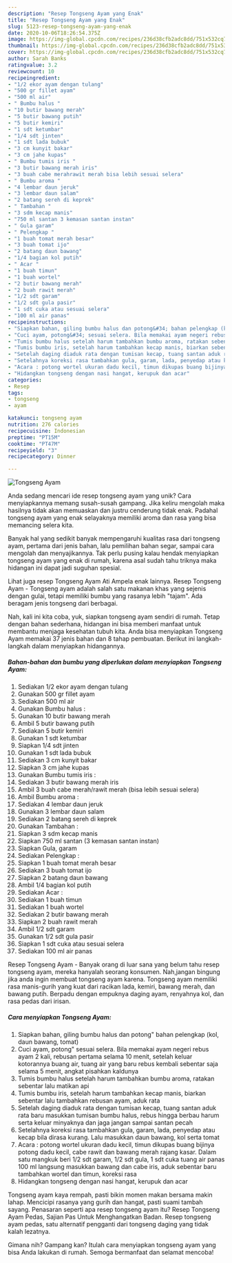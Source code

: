 ```yaml
---
description: "Resep Tongseng Ayam yang Enak"
title: "Resep Tongseng Ayam yang Enak"
slug: 5123-resep-tongseng-ayam-yang-enak
date: 2020-10-06T18:26:54.375Z
image: https://img-global.cpcdn.com/recipes/236d38cfb2adc8dd/751x532cq70/tongseng-ayam-foto-resep-utama.jpg
thumbnail: https://img-global.cpcdn.com/recipes/236d38cfb2adc8dd/751x532cq70/tongseng-ayam-foto-resep-utama.jpg
cover: https://img-global.cpcdn.com/recipes/236d38cfb2adc8dd/751x532cq70/tongseng-ayam-foto-resep-utama.jpg
author: Sarah Banks
ratingvalue: 3.2
reviewcount: 10
recipeingredient:
- "1/2 ekor ayam dengan tulang"
- "500 gr fillet ayam"
- "500 ml air"
- " Bumbu halus "
- "10 butir bawang merah"
- "5 butir bawang putih"
- "5 butir kemiri"
- "1 sdt ketumbar"
- "1/4 sdt jinten"
- "1 sdt lada bubuk"
- "3 cm kunyit bakar"
- "3 cm jahe kupas"
- " Bumbu tumis iris "
- "3 butir bawang merah iris"
- "3 buah cabe merahrawit merah bisa lebih sesuai selera"
- " Bumbu aroma "
- "4 lembar daun jeruk"
- "3 lembar daun salam"
- "2 batang sereh di keprek"
- " Tambahan "
- "3 sdm kecap manis"
- "750 ml santan 3 kemasan santan instan"
- " Gula garam"
- " Pelengkap "
- "1 buah tomat merah besar"
- "3 buah tomat ijo"
- "2 batang daun bawang"
- "1/4 bagian kol putih"
- " Acar "
- "1 buah timun"
- "1 buah wortel"
- "2 butir bawang merah"
- "2 buah rawit merah"
- "1/2 sdt garam"
- "1/2 sdt gula pasir"
- "1 sdt cuka atau sesuai selera"
- "100 ml air panas"
recipeinstructions:
- "Siapkan bahan, giling bumbu halus dan potong&#34; bahan pelengkap (kol, daun bawang, tomat)"
- "Cuci ayam, potong&#34; sesuai selera. Bila memakai ayam negeri rebus ayam 2 kali, rebusan pertama selama 10 menit, setelah keluar kotorannya buang air, tuang air yang baru rebus kembali sebentar saja selama 5 menit, angkat pisahkan kaldunya"
- "Tumis bumbu halus setelah harum tambahkan bumbu aroma, ratakan sebentar lalu matikan api"
- "Tumis bumbu iris, setelah harum tambahkan kecap manis, biarkan sebentar lalu tambahkan rebusan ayam, aduk rata"
- "Setelah daging diaduk rata dengan tumisan kecap, tuang santan aduk rata baru masukkan tumisan bumbu halus, rebus hingga berbau harum serta keluar minyaknya dan jaga jangan sampai santan pecah"
- "Setelahnya koreksi rasa tambahkan gula, garam, lada, penyedap atau kecap bila dirasa kurang. Lalu masukkan daun bawang, kol serta tomat"
- "Acara : potong wortel ukuran dadu kecil, timun dikupas buang bijinya potong dadu kecil, cabe rawit dan bawang merah rajang kasar. Dalam satu mangkuk beri 1/2 sdt garam, 1/2 sdt gula, 1 sdt cuka tuang air panas 100 ml langsung masukkan bawang dan cabe iris, aduk sebentar baru tambahkan wortel dan timun, koreksi rasa"
- "Hidangkan tongseng dengan nasi hangat, kerupuk dan acar"
categories:
- Resep
tags:
- tongseng
- ayam

katakunci: tongseng ayam 
nutrition: 276 calories
recipecuisine: Indonesian
preptime: "PT15M"
cooktime: "PT47M"
recipeyield: "3"
recipecategory: Dinner

---
```



![Tongseng Ayam](https://img-global.cpcdn.com/recipes/236d38cfb2adc8dd/751x532cq70/tongseng-ayam-foto-resep-utama.jpg)

Anda sedang mencari ide resep tongseng ayam yang unik? Cara menyiapkannya memang susah-susah gampang. Jika keliru mengolah maka hasilnya tidak akan memuaskan dan justru cenderung tidak enak. Padahal tongseng ayam yang enak selayaknya memiliki aroma dan rasa yang bisa memancing selera kita.

Banyak hal yang sedikit banyak mempengaruhi kualitas rasa dari tongseng ayam, pertama dari jenis bahan, lalu pemilihan bahan segar, sampai cara mengolah dan menyajikannya. Tak perlu pusing kalau hendak menyiapkan tongseng ayam yang enak di rumah, karena asal sudah tahu triknya maka hidangan ini dapat jadi suguhan spesial.

Lihat juga resep Tongseng Ayam Ati Ampela enak lainnya. Resep Tongseng Ayam - Tongseng ayam adalah salah satu makanan khas yang sejenis dengan gulai, tetapi memiliki bumbu yang rasanya lebih &#34;tajam&#34;. Ada beragam jenis tongseng dari berbagai.


Nah, kali ini kita coba, yuk, siapkan tongseng ayam sendiri di rumah. Tetap dengan bahan sederhana, hidangan ini bisa memberi manfaat untuk membantu menjaga kesehatan tubuh kita. Anda bisa menyiapkan Tongseng Ayam memakai 37 jenis bahan dan 8 tahap pembuatan. Berikut ini langkah-langkah dalam menyiapkan hidangannya.

<!--inarticleads1-->

##### Bahan-bahan dan bumbu yang diperlukan dalam menyiapkan Tongseng Ayam:

1. Sediakan 1/2 ekor ayam dengan tulang
1. Gunakan 500 gr fillet ayam
1. Sediakan 500 ml air
1. Gunakan  Bumbu halus :
1. Gunakan 10 butir bawang merah
1. Ambil 5 butir bawang putih
1. Sediakan 5 butir kemiri
1. Gunakan 1 sdt ketumbar
1. Siapkan 1/4 sdt jinten
1. Gunakan 1 sdt lada bubuk
1. Sediakan 3 cm kunyit bakar
1. Siapkan 3 cm jahe kupas
1. Gunakan  Bumbu tumis iris :
1. Sediakan 3 butir bawang merah iris
1. Ambil 3 buah cabe merah/rawit merah (bisa lebih sesuai selera)
1. Ambil  Bumbu aroma :
1. Sediakan 4 lembar daun jeruk
1. Gunakan 3 lembar daun salam
1. Sediakan 2 batang sereh di keprek
1. Gunakan  Tambahan :
1. Siapkan 3 sdm kecap manis
1. Siapkan 750 ml santan (3 kemasan santan instan)
1. Siapkan  Gula, garam
1. Sediakan  Pelengkap :
1. Siapkan 1 buah tomat merah besar
1. Sediakan 3 buah tomat ijo
1. Siapkan 2 batang daun bawang
1. Ambil 1/4 bagian kol putih
1. Sediakan  Acar :
1. Sediakan 1 buah timun
1. Sediakan 1 buah wortel
1. Sediakan 2 butir bawang merah
1. Siapkan 2 buah rawit merah
1. Ambil 1/2 sdt garam
1. Gunakan 1/2 sdt gula pasir
1. Siapkan 1 sdt cuka atau sesuai selera
1. Sediakan 100 ml air panas


Resep Tongseng Ayam - Banyak orang di luar sana yang belum tahu resep tongseng ayam, mereka hanyalah seorang konsumen. Nah,jangan bingung jika anda ingin membuat tongseng ayam karena. Tongseng ayam memiliki rasa manis-gurih yang kuat dari racikan lada, kemiri, bawang merah, dan bawang putih. Berpadu dengan empuknya daging ayam, renyahnya kol, dan rasa pedas dari irisan. 

<!--inarticleads2-->

##### Cara menyiapkan Tongseng Ayam:

1. Siapkan bahan, giling bumbu halus dan potong&#34; bahan pelengkap (kol, daun bawang, tomat)
1. Cuci ayam, potong&#34; sesuai selera. Bila memakai ayam negeri rebus ayam 2 kali, rebusan pertama selama 10 menit, setelah keluar kotorannya buang air, tuang air yang baru rebus kembali sebentar saja selama 5 menit, angkat pisahkan kaldunya
1. Tumis bumbu halus setelah harum tambahkan bumbu aroma, ratakan sebentar lalu matikan api
1. Tumis bumbu iris, setelah harum tambahkan kecap manis, biarkan sebentar lalu tambahkan rebusan ayam, aduk rata
1. Setelah daging diaduk rata dengan tumisan kecap, tuang santan aduk rata baru masukkan tumisan bumbu halus, rebus hingga berbau harum serta keluar minyaknya dan jaga jangan sampai santan pecah
1. Setelahnya koreksi rasa tambahkan gula, garam, lada, penyedap atau kecap bila dirasa kurang. Lalu masukkan daun bawang, kol serta tomat
1. Acara : potong wortel ukuran dadu kecil, timun dikupas buang bijinya potong dadu kecil, cabe rawit dan bawang merah rajang kasar. Dalam satu mangkuk beri 1/2 sdt garam, 1/2 sdt gula, 1 sdt cuka tuang air panas 100 ml langsung masukkan bawang dan cabe iris, aduk sebentar baru tambahkan wortel dan timun, koreksi rasa
1. Hidangkan tongseng dengan nasi hangat, kerupuk dan acar


Tongseng ayam kaya rempah, pasti bikin momen makan bersama makin lahap. Mencicipi rasanya yang gurih dan hangat, pasti suami tambah sayang. Penasaran seperti apa resep tongseng ayam itu? Resep Tongseng Ayam Pedas, Sajian Pas Untuk Menghangatkan Badan. Resep tongseng ayam pedas, satu alternatif pengganti dari tongseng daging yang tidak kalah lezatnya. 

Gimana nih? Gampang kan? Itulah cara menyiapkan tongseng ayam yang bisa Anda lakukan di rumah. Semoga bermanfaat dan selamat mencoba!
